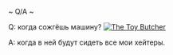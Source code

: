 ~ Q/A ~

Q: когда сожгёшь машину?                                                                                 <a href="https://www.moddb.com/mods/interdimensional/images/the-toy-butcher" title="The Toy Butcher - Mod DB" target="_blank"><img src="https://media.moddb.com/cache/images/mods/1/48/47734/thumb_620x2000/pud-toy.gif" alt="The Toy Butcher" /></a>

A: когда в ней будут сидеть все мои хейтеры.
